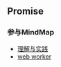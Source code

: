 ## Promise

### 参与MindMap
- [理解与实践](https://juejin.cn/post/7373831659471061030#heading-14)
- [web worker](https://blog.csdn.net/weixin_53791978/article/details/135880911)